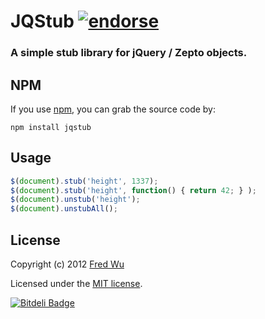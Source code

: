 # JQStub [![endorse](http://api.coderwall.com/fredwu/endorsecount.png)](http://coderwall.com/fredwu)

### A simple stub library for jQuery / Zepto objects.

## NPM

If you use [npm](https://npmjs.org/), you can grab the source code by:

```
npm install jqstub
```

## Usage

```javascript
$(document).stub('height', 1337);
$(document).stub('height', function() { return 42; } );
$(document).unstub('height');
$(document).unstubAll();
```

## License

Copyright (c) 2012 [Fred Wu](http://fredwu.me/)

Licensed under the [MIT license](http://fredwu.mit-license.org/).


[![Bitdeli Badge](https://d2weczhvl823v0.cloudfront.net/fredwu/jqstub/trend.png)](https://bitdeli.com/free "Bitdeli Badge")

